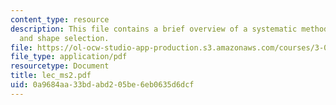 ```yaml
---
content_type: resource
description: This file contains a brief overview of a systematic methodology material
  and shape selection.
file: https://ol-ocw-studio-app-production.s3.amazonaws.com/courses/3-080-economic-environmental-issues-in-materials-selection-fall-2005/0a9684aa33bdabd205be6eb0635d6dcf_lec_ms2.pdf
file_type: application/pdf
resourcetype: Document
title: lec_ms2.pdf
uid: 0a9684aa-33bd-abd2-05be-6eb0635d6dcf
---
```

